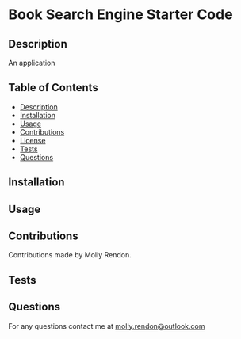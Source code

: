 # Book Search Engine Starter Code


## Description
An application 


## Table of Contents

- [Description](#description)
- [Installation](#installation)
- [Usage](#usage)
- [Contributions](#contributions)
- [License](#license)
- [Tests](#tests)
- [Questions](#questions)

## Installation



## Usage



## Contributions

Contributions made by Molly Rendon.

## Tests



## Questions
For any questions contact me at molly.rendon@outlook.com

